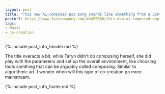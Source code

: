 ```yaml
---
layout: post
title: "This new AI-composed pop song sounds like something from a Spotify playlist"
posturl: https://www.fastcompany.com/40455600/this-new-ai-composed-pop-song-sounds-like-something-from-a-spotify-playlist
tags:
- Music
- Co-creation
---
```


{% include post_info_header.md %}

The title overacts a bit, while Taryn didn't do composing herself, she did play with the parameters and set up the overall environment, like choosing tools somthing that can be arguably called composing. Similar to algorithmic art. I wonder when will this type of co-creation go more mainstream.

<!--more-->{% include post_info_footer.md %}
